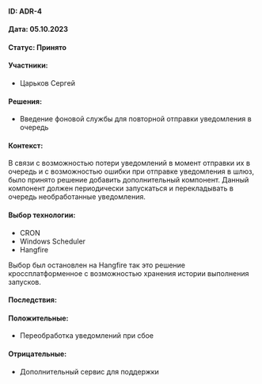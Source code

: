 #### ID: ADR-4

#### Дата: 05.10.2023

#### Статус: Принято

#### Участники:
* Царьков Сергей

#### Решения:
* Введение фоновой службы для повторной отправки уведомления в очередь


#### Контекст:
В связи с возможностью потери уведомлений в момент отправки их в очередь и с возможностью ошибки при отправке уведомления в шлюз, было принято решение
добавить дополнительный компонент. Данный компонент должен периодически запускаться и перекладывать в очередь необработанные уведомления.

#### Выбор технологии:
* CRON
* Windows Scheduler
* Hangfire

Выбор был остановлен на Hangfire так это решение кроссплатформенное с возможностью хранения истории выполнения запусков.

#### Последствия:

#### Положительные:
* Переобработка уведомлений при сбое

#### Отрицательные:
* Дополнительный сервис для поддержки
